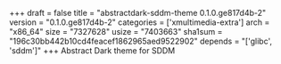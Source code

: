 +++
draft = false
title = "abstractdark-sddm-theme 0.1.0.ge817d4b-2"
version = "0.1.0.ge817d4b-2"
categories = ['xmultimedia-extra']
arch = "x86_64"
size = "7327628"
usize = "7403663"
sha1sum = "196c30bb442b10cd4feacef1862965aed9522902"
depends = "['glibc', 'sddm']"
+++
Abstract Dark theme for SDDM